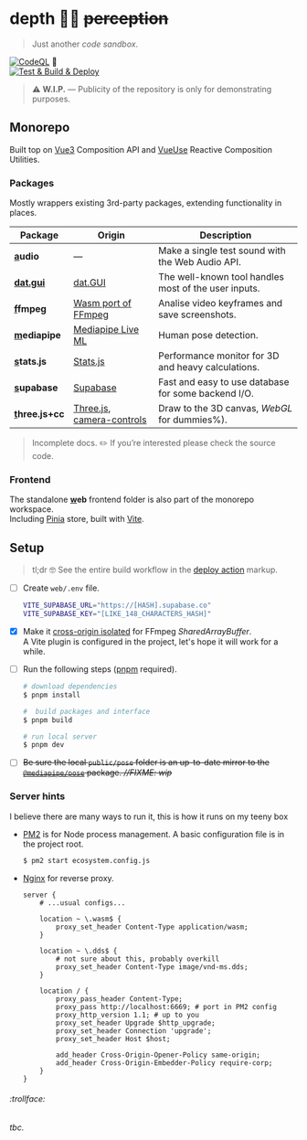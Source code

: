 # depth 🧘‍♀️ ~~perception~~

>  Just another _code sandbox_.

[![CodeQL](https://github.com/SubZtep/depth/actions/workflows/codeql-analysis.yml/badge.svg)](https://github.com/SubZtep/depth/actions/workflows/codeql-analysis.yml)
:balloon: \
[![Test & Build & Deploy](https://github.com/SubZtep/depth/actions/workflows/deploy.yml/badge.svg)](https://github.com/SubZtep/depth/actions/workflows/deploy.yml)

> :warning: **W.I.P.** — Publicity of the repository is only for demonstrating purposes.

## Monorepo

Built top on [Vue3](https://v3.vuejs.org/api/sfc-script-setup.html) Composition API and [VueUse](https://vueuse.org/functions.html) Reactive Composition Utilities.

### Packages

Mostly wrappers existing 3rd-party packages, extending functionality in places.

| Package | Origin | Description |
| --- | --- | --- |
| **[a](packages/audio#readme)udio** | — | Make a single test sound with the Web Audio API. |
| **[dat.gui](packages/dat.gui#readme)** | [dat.GUI](https://github.com/dataarts/dat.gui) | The well-known tool handles most of the user inputs. |
| **[f](packages/ffmpeg#readme)fmpeg** | [Wasm port of FFmpeg](https://ffmpegwasm.netlify.app/) | Analise video keyframes and save screenshots. |
| **[m](packages/mediapipe#readme)ediapipe** | [Mediapipe Live ML](https://google.github.io/mediapipe/getting_started/javascript) | Human pose detection. |
| **[s](packages/stats.js#readme)tats.js** | [Stats.js](http://mrdoob.github.io/stats.js/) | Performance monitor for 3D and heavy calculations. |
| **[s](packages/supabase#readme)upabase** | [Supabase](https://supabase.io/) | Fast and easy to use database for some backend I/O. |——
| **[t](packages/three.js#readme)hree.js+cc** | [Three.js](https://threejs.org/), [camera-controls](https://github.com/yomotsu/camera-controls) | Draw to the 3D canvas, _WebGL_ for dummies%).

> Incomplete docs. :pencil2: If you’re interested please check the source code.

### Frontend

The standalone **[w](./web#readme)eb** frontend folder is also part of the monorepo workspace. \
Including [Pinia](https://pinia.esm.dev/) store, built with [Vite](https://vitejs.dev/).

## Setup

> tl;dr :nerd_face: See the entire build workflow in the [deploy action](.github/workflows/deploy.yml) markup.

- [ ] Create `web/.env` file.

    ```sh
    VITE_SUPABASE_URL="https://[HASH].supabase.co"
    VITE_SUPABASE_KEY="[LIKE_148_CHARACTERS_HASH]"
    ```

- [x] Make it [cross-origin isolated](https://developer.chrome.com/blog/enabling-shared-array-buffer/) for FFmpeg _SharedArrayBuffer_. \
    A Vite plugin is configured in the project, let's hope it will work for a while.

- [ ] Run the following steps ([pnpm](https://pnpm.io/installation) required).
    ```sh
    # download dependencies
    $ pnpm install

    #  build packages and interface
    $ pnpm build

    # run local server
    $ pnpm dev
    ```

- [ ] ~~Be sure the local `public/pose` folder is an up-to-date mirror to the [`@mediapipe/pose`](https://www.npmjs.com/package/@mediapipe/pose) package. _//FIXME: wip_~~

### Server hints

I believe there are many ways to run it, this is how it runs on my teeny box

- [PM2](https://pm2.keymetrics.io/docs/usage/quick-start/) is for Node process management. A basic configuration file is in the project root.

    ```sh
    $ pm2 start ecosystem.config.js
    ```

- [Nginx](https://docs.nginx.com/nginx/admin-guide/web-server/reverse-proxy/) for reverse proxy.

    ```nginx
    server {
        # ...usual configs...

        location ~ \.wasm$ {
            proxy_set_header Content-Type application/wasm;
        }

        location ~ \.dds$ {
            # not sure about this, probably overkill
            proxy_set_header Content-Type image/vnd-ms.dds;
        }

        location / {
            proxy_pass_header Content-Type;
            proxy_pass http://localhost:6669; # port in PM2 config
            proxy_http_version 1.1; # up to you
            proxy_set_header Upgrade $http_upgrade;
            proxy_set_header Connection 'upgrade';
            proxy_set_header Host $host;

            add_header Cross-Origin-Opener-Policy same-origin;
            add_header Cross-Origin-Embedder-Policy require-corp;
        }
    }
    ```

###### :trollface:

_tbc._
